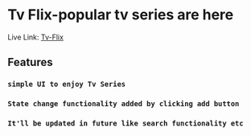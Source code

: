 # Tv Flix-popular tv series are here

Live Link: [Tv-Flix](https://github.com/facebook/create-react-app)

## Features


### `simple UI to enjoy Tv Series`

### `State change functionality added by clicking add button`

### `It'll be updated in future like search functionality etc`
